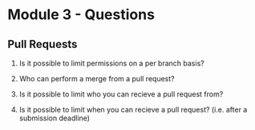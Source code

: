 # Module 3 - Questions

## Pull Requests
1. Is it possible to limit permissions on a per branch basis?

2. Who can perform a merge from a pull request?

3. Is it possible to limit who you can recieve a pull request from?

4. Is it possible to limit when you can recieve a pull request? (i.e. after a submission deadline)
